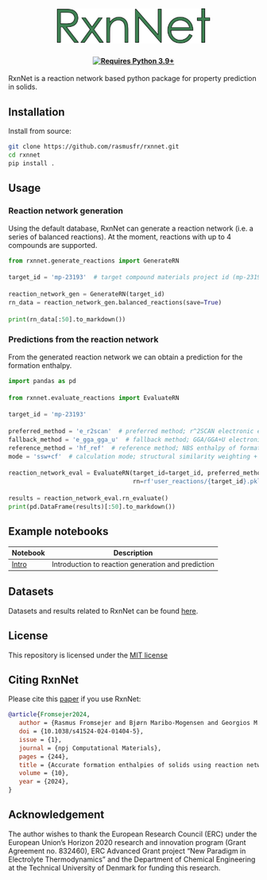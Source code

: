 <h1 align="center">
  <picture>
    <img alt="Logo" src="resources/logo.png"
height="70">
  </picture>
</h1>

<h4 align="center">

[![Requires Python 3.9+](https://img.shields.io/badge/Python-3.9+-blue.svg?logo=python&logoColor=white)](https://python.org/downloads)

</h4>

RxnNet is a reaction network based python package for property prediction in solids.

## Installation
Install from source:

```sh
git clone https://github.com/rasmusfr/rxnnet.git
cd rxnnet
pip install .
```

## Usage

### Reaction network generation
Using the default database, RxnNet can generate a reaction network (i.e. a series of balanced reactions). 
At the moment, reactions with up to 4 compounds are supported.

```python
from rxnnet.generate_reactions import GenerateRN

target_id = 'mp-23193'  # target compound materials project id (mp-23193 is KCl)

reaction_network_gen = GenerateRN(target_id)
rn_data = reaction_network_gen.balanced_reactions(save=True)

print(rn_data[:50].to_markdown())
```
### Predictions from the reaction network
From the generated reaction network we can obtain a prediction for the formation enthalpy.

```python
import pandas as pd

from rxnnet.evaluate_reactions import EvaluateRN

target_id = 'mp-23193'

preferred_method = 'e_r2scan'  # preferred method; r^2SCAN electronic energy
fallback_method = 'e_gga_gga_u'  # fallback method; GGA/GGA+U electronic energy
reference_method = 'hf_ref'  # reference method; NBS enthalpy of formation
mode = 'ssw+cf'  # calculation mode; structural similarity weighting + chemistry filter

reaction_network_eval = EvaluateRN(target_id=target_id, preferred_method=preferred_method, reference_method=reference_method,
                                   rn=rf'user_reactions/{target_id}.pkl.gz', mode=mode, fallback_method=fallback_method)

results = reaction_network_eval.rn_evaluate()
print(pd.DataFrame(results)[:50].to_markdown())
```

## Example notebooks
| Notebook                               | Description                                        |
|----------------------------------------|----------------------------------------------------|
| [Intro](examples/intro-mp-23193.ipynb) | Introduction to reaction generation and prediction |
## Datasets
Datasets and results related to RxnNet can be found [here](https://doi.org/10.11583/DTU.25897420).
## License
This repository is licensed under the [MIT license](LICENSE)
## Citing RxnNet
Please cite this [paper](https://doi.org/10.1038/s41524-024-01404-5) if you use RxnNet:
```bib
@article{Fromsejer2024,
   author = {Rasmus Fromsejer and Bjørn Maribo-Mogensen and Georgios M. Kontogeorgis and Xiaodong Liang},
   doi = {10.1038/s41524-024-01404-5},
   issue = {1},
   journal = {npj Computational Materials},
   pages = {244},
   title = {Accurate formation enthalpies of solids using reaction networks},
   volume = {10},
   year = {2024},
}
```
## Acknowledgement
The author wishes to thank the European Research Council (ERC) under the European Union’s Horizon 2020 research and innovation program (Grant Agreement no. 832460), ERC Advanced Grant project “New Paradigm in Electrolyte Thermodynamics” and the Department of Chemical Engineering at the Technical University of Denmark for funding this research.
